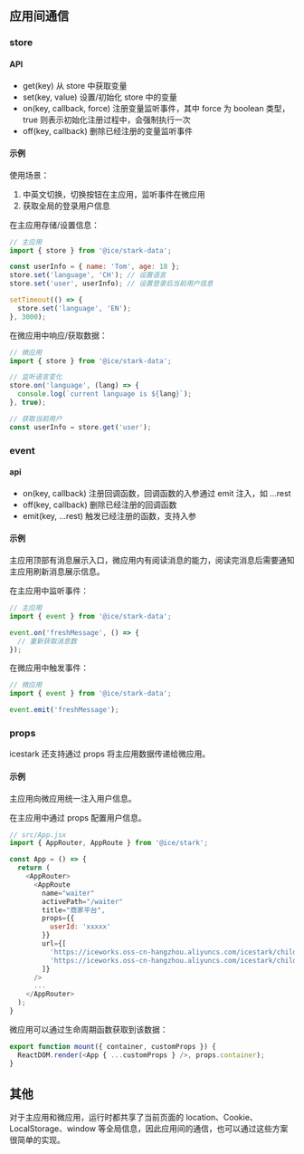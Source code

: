 
## 应用间通信

### store

#### API

- get(key) 从 store 中获取变量
- set(key, value) 设置/初始化 store 中的变量
- on(key, callback, force) 注册变量监听事件，其中 force 为 boolean 类型，true 则表示初始化注册过程中，会强制执行一次
- off(key, callback) 删除已经注册的变量监听事件

#### 示例

使用场景：
1. 中英文切换，切换按钮在主应用，监听事件在微应用
2. 获取全局的登录用户信息

在主应用存储/设置信息：
```js
// 主应用
import { store } from '@ice/stark-data';

const userInfo = { name: 'Tom', age: 18 };
store.set('language', 'CH'); // 设置语言
store.set('user', userInfo); // 设置登录后当前用户信息

setTimeout(() => {
  store.set('language', 'EN');
}, 3000);
```

在微应用中响应/获取数据：
```js
// 微应用
import { store } from '@ice/stark-data';

// 监听语言变化
store.on('language', (lang) => {
  console.log(`current language is ${lang}`);
}, true);

// 获取当前用户
const userInfo = store.get('user');
```


### event

#### api

+ on(key, callback) 注册回调函数，回调函数的入参通过 emit 注入，如 ...rest
+ off(key, callback) 删除已经注册的回调函数
+ emit(key, ...rest) 触发已经注册的函数，支持入参

#### 示例
主应用顶部有消息展示入口，微应用内有阅读消息的能力，阅读完消息后需要通知主应用刷新消息展示信息。

在主应用中监听事件：
```js
// 主应用
import { event } from '@ice/stark-data';

event.on('freshMessage', () => {
  // 重新获取消息数
});
```

在微应用中触发事件：
```js
// 微应用
import { event } from '@ice/stark-data';

event.emit('freshMessage');
```

### props

icestark 还支持通过 props 将主应用数据传递给微应用。

#### 示例

主应用向微应用统一注入用户信息。

在主应用中通过 props 配置用户信息。

```js
// src/App.jsx
import { AppRouter, AppRoute } from '@ice/stark';

const App = () => {
  return (
    <AppRouter>
      <AppRoute
        name="waiter"
        activePath="/waiter"
        title="商家平台",
        props={{
          userId: 'xxxxx'
        }}
        url={[
          'https://iceworks.oss-cn-hangzhou.aliyuncs.com/icestark/child-waiter-vue/dist/js/app.js',
          'https://iceworks.oss-cn-hangzhou.aliyuncs.com/icestark/child-waiter-vue/dist/css/app.css',
        ]}
      />
      ...
    </AppRouter>
  );
}
```

微应用可以通过生命周期函数获取到该数据：

```js
export function mount({ container, customProps }) {
  ReactDOM.render(<App { ...customProps } />, props.container);
}
```

## 其他

对于主应用和微应用，运行时都共享了当前页面的 location、Cookie、LocalStorage、window 等全局信息，因此应用间的通信，也可以通过这些方案很简单的实现。